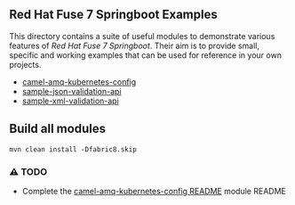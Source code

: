## Red Hat Fuse 7 Springboot Examples

This directory contains a suite of useful modules to demonstrate various features of _Red Hat Fuse 7 Springboot_.
Their aim is to provide small, specific and working examples that can be used for reference in your own projects.
* [camel-amq-kubernetes-config](camel-amq-kubernetes-config)
* [sample-json-validation-api](sample-json-validation-api)
* [sample-xml-validation-api](sample-xml-validation-api)

## Build all modules

```
mvn clean install -Dfabric8.skip
```

### :warning: TODO
* Complete the [camel-amq-kubernetes-config README](camel-amq-kubernetes-config/README.md) module README
